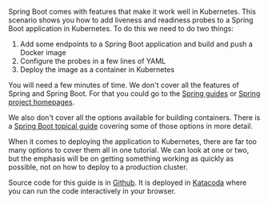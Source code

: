Spring Boot comes with features that make it work well in Kubernetes. This scenario shows you how to add liveness and readiness probes to a Spring Boot application in Kubernetes. To do this we need to do two things:

1. Add some endpoints to a Spring Boot application and build and push a Docker image
2. Configure the probes in a few lines of YAML
3. Deploy the image as a container in Kubernetes

You will need a few minutes of time. We don't cover all the features of Spring and Spring Boot. For that you could go to the [Spring guides](https://spring.io/guides) or [Spring project homepages](https://spring.io/projects).

We also don't cover all the options available for building containers. There is a [Spring Boot topical guide](https://spring.io/guides/topicals/spring-boot-docker) covering some of those options in more detail.

When it comes to deploying the application to Kubernetes, there are far too many options to cover them all in one tutorial. We can look at one or two, but the emphasis will be on getting something working as quickly as possible, not on how to deploy to a production cluster.

Source code for this guide is in [Github](https://github.com/spring-guides/gs-spring-boot-kubernetes/tree/main/probes). It is deployed in [Katacoda](https://www.katacoda.com/springguides/scenarios/probes) where you can run the code interactively in your browser.